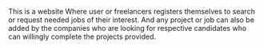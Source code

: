 This is a website Where user or freelancers registers themselves to search or request needed jobs of their interest. And any project or job can also be added by the companies who are looking for respective candidates who can willingly complete the projects provided.
